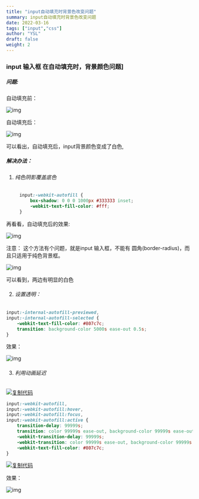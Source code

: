 ```yaml
---
title: "input自动填充时背景色改变问题"
summary: input自动填充时背景色改变问题
date: 2022-03-16
tags: ["input","css"]
author: "YSL"
draft: false
weight: 2
---
```

### input 输入框 在自动填充时，背景颜色问题]

##### 问题:

自动填充前：

![img](https://img2020.cnblogs.com/blog/1251386/202005/1251386-20200527094406899-4910542.png)

 自动填充后：

![img](https://img2020.cnblogs.com/blog/1251386/202005/1251386-20200527094923153-337234637.png)

可以看出，自动填充后，input背景颜色变成了白色,

##### 解决办法：

1. ###### 纯色阴影覆盖底色

 ```css
      input:-webkit-autofill {
          box-shadow: 0 0 0 1000px #333333 inset;
          -webkit-text-fill-color: #fff;
      }
 ```

再看看，自动填充后的效果:

![img](https://img2020.cnblogs.com/blog/1251386/202005/1251386-20200527094531265-808374865.png)

 注意： 这个方法有个问题，就是input 输入框，不能有 圆角(border-radius)，而且只适用于纯色背景框。

![img](https://img2020.cnblogs.com/blog/1251386/202005/1251386-20200527094549963-671205407.png)

 可以看到，两边有明显的白色

2. ###### 设置透明：

```css
input:-internal-autofill-previewed,
input:-internal-autofill-selected {
    -webkit-text-fill-color: #807c7c;
    transition: background-color 5000s ease-out 0.5s;
}
```

效果：

![img](https://img2020.cnblogs.com/blog/1251386/202005/1251386-20200527094656178-925469677.png)

3. ###### 利用动画延迟

[![复制代码](https://common.cnblogs.com/images/copycode.gif)](javascript:void(0);)

```css
input:-webkit-autofill,
input:-webkit-autofill:hover,
input:-webkit-autofill:focus, 
input:-webkit-autofill:active {
    transition-delay: 99999s;
    transition: color 99999s ease-out, background-color 99999s ease-out;
    -webkit-transition-delay: 99999s;
    -webkit-transition: color 99999s ease-out, background-color 99999s ease-out;
    -webkit-text-fill-color: #807c7c;
}
```

[![复制代码](https://common.cnblogs.com/images/copycode.gif)](javascript:void(0);)

效果：

![img](https://img2020.cnblogs.com/blog/1251386/202005/1251386-20200527094804112-58612907.png)